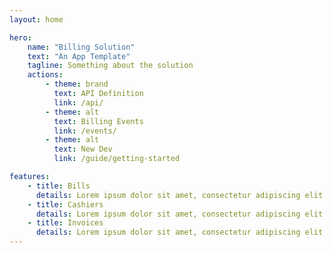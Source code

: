 ```yaml
---
layout: home

hero:
    name: "Billing Solution"
    text: "An App Template"
    tagline: Something about the solution
    actions:
        - theme: brand
          text: API Definition
          link: /api/
        - theme: alt
          text: Billing Events
          link: /events/
        - theme: alt
          text: New Dev
          link: /guide/getting-started

features:
    - title: Bills
      details: Lorem ipsum dolor sit amet, consectetur adipiscing elit
    - title: Cashiers
      details: Lorem ipsum dolor sit amet, consectetur adipiscing elit
    - title: Invoices
      details: Lorem ipsum dolor sit amet, consectetur adipiscing elit
---
```

